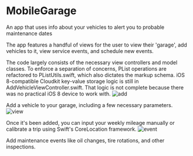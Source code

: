 # MobileGarage
An app that uses info about your vehicles to alert you to probable maintenance dates

The app features a handful of views for the user to view their 'garage', add vehicles to it, view service events, and schedule new events.

The code largely consists of the necessary view controllers and model classes. To enforce a separation of concerns, PList operations are refactored to PListUtils.swift, which also dictates the markup schema. iOS 8-compatible Cloudkit key-value storage logic is still in AddVehicleViewController.swift. That logic is not complete because there was no practical iOS 8 device to work with.
![add](http://i.imgur.com/wwpSlRN.png)

Add a vehicle to your garage, including a few necessary parameters.
![view](http://i.imgur.com/ZAaDU84.png)

Once it's been added, you can input your weekly mileage manually or calibrate a trip using Swift's CoreLocation framework.
![event](http://i.imgur.com/PTnH7ji.png)

Add maintenance events like oil changes, tire rotations, and other inspections.

